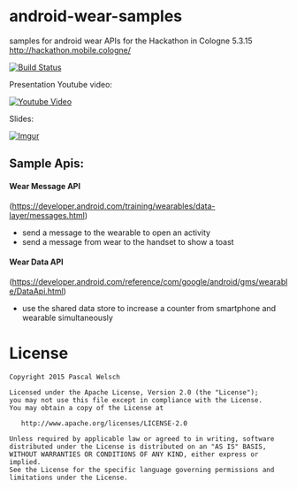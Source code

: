 # android-wear-samples
samples for android wear APIs for the Hackathon in Cologne 5.3.15 http://hackathon.mobile.cologne/


[![Build Status](https://travis-ci.org/passsy/android-wear-samples.svg?branch=master)](https://travis-ci.org/passsy/android-wear-samples)


Presentation Youtube video:

[![Youtube Video](http://img.youtube.com/vi/QXkNCU34fI4/0.jpg)](https://www.youtube.com/embed/QXkNCU34fI4)

Slides:

[![Imgur](http://i.imgur.com/Ajv9eQfl.png)](https://docs.google.com/presentation/d/1b9MAv5EnrDyrDd_Q_L2ing1ylJwCLA95QypmVNpdp9A/edit?usp=sharing)


## Sample Apis:

#### Wear Message API
(https://developer.android.com/training/wearables/data-layer/messages.html)
- send a message to the wearable to open an activity
- send a message from wear to the handset to show a toast

#### Wear Data API
(https://developer.android.com/reference/com/google/android/gms/wearable/DataApi.html)
- use the shared data store to increase a counter from smartphone and wearable simultaneously


# License
```
Copyright 2015 Pascal Welsch

Licensed under the Apache License, Version 2.0 (the "License");
you may not use this file except in compliance with the License.
You may obtain a copy of the License at

   http://www.apache.org/licenses/LICENSE-2.0

Unless required by applicable law or agreed to in writing, software
distributed under the License is distributed on an "AS IS" BASIS,
WITHOUT WARRANTIES OR CONDITIONS OF ANY KIND, either express or implied.
See the License for the specific language governing permissions and
limitations under the License.
```
